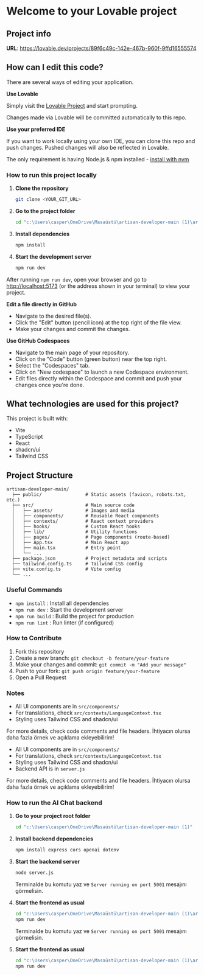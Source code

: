 # Welcome to your Lovable project

## Project info

**URL**: https://lovable.dev/projects/89f6c49c-142e-467b-960f-9ffd16555574

## How can I edit this code?

There are several ways of editing your application.

**Use Lovable**

Simply visit the [Lovable Project](https://lovable.dev/projects/89f6c49c-142e-467b-960f-9ffd16555574) and start prompting.

Changes made via Lovable will be committed automatically to this repo.

**Use your preferred IDE**

If you want to work locally using your own IDE, you can clone this repo and push changes. Pushed changes will also be reflected in Lovable.

The only requirement is having Node.js & npm installed - [install with nvm](https://github.com/nvm-sh/nvm#installing-and-updating)


### How to run this project locally

1. **Clone the repository**
   ```sh
   git clone <YOUR_GIT_URL>
   ```
2. **Go to the project folder**
   ```sh
   cd "c:\Users\casper\OneDrive\Masaüstü\artisan-developer-main (1)\artisan-developer-main"
   ```
3. **Install dependencies**
   ```sh
   npm install
   ```
4. **Start the development server**
   ```sh
   npm run dev
   ```

After running `npm run dev`, open your browser and go to [http://localhost:5173](http://localhost:5173) (or the address shown in your terminal) to view your project.

**Edit a file directly in GitHub**

- Navigate to the desired file(s).
- Click the "Edit" button (pencil icon) at the top right of the file view.
- Make your changes and commit the changes.

**Use GitHub Codespaces**

- Navigate to the main page of your repository.
- Click on the "Code" button (green button) near the top right.
- Select the "Codespaces" tab.
- Click on "New codespace" to launch a new Codespace environment.
- Edit files directly within the Codespace and commit and push your changes once you're done.

## What technologies are used for this project?

This project is built with:

- Vite
- TypeScript
- React
- shadcn/ui
- Tailwind CSS

## Project Structure

```
artisan-developer-main/
  ├── public/                # Static assets (favicon, robots.txt, etc.)
  ├── src/                   # Main source code
  │   ├── assets/            # Images and media
  │   ├── components/        # Reusable React components
  │   ├── contexts/          # React context providers
  │   ├── hooks/             # Custom React hooks
  │   ├── lib/               # Utility functions
  │   ├── pages/             # Page components (route-based)
  │   ├── App.tsx            # Main React app
  │   ├── main.tsx           # Entry point
  │   └── ...
  ├── package.json           # Project metadata and scripts
  ├── tailwind.config.ts     # Tailwind CSS config
  ├── vite.config.ts         # Vite config
  └── ...
```

### Useful Commands

- `npm install` : Install all dependencies
- `npm run dev` : Start the development server
- `npm run build` : Build the project for production
- `npm run lint` : Run linter (if configured)

### How to Contribute

1. Fork this repository
2. Create a new branch: `git checkout -b feature/your-feature`
3. Make your changes and commit: `git commit -m "Add your message"`
4. Push to your fork: `git push origin feature/your-feature`
5. Open a Pull Request

### Notes

- All UI components are in `src/components/`
- For translations, check `src/contexts/LanguageContext.tsx`
- Styling uses Tailwind CSS and shadcn/ui

For more details, check code comments and file headers. İhtiyacın olursa daha fazla örnek ve açıklama ekleyebilirim!
- All UI components are in `src/components/`
- For translations, check `src/contexts/LanguageContext.tsx`
- Styling uses Tailwind CSS and shadcn/ui
- Backend API is in `server.js`

For more details, check code comments and file headers. İhtiyacın olursa daha fazla örnek ve açıklama ekleyebilirim!

### How to run the AI Chat backend

1. **Go to your project root folder**  
   ```sh
   cd "c:\Users\casper\OneDrive\Masaüstü\artisan-developer-main (1)"
   ```

2. **Install backend dependencies**  
   ```sh
   npm install express cors openai dotenv
   ```

3. **Start the backend server**  
   ```sh
   node server.js
   ```
   Terminalde bu komutu yaz ve `Server running on port 5001` mesajını görmelisin.

4. **Start the frontend as usual**  
   ```sh
   cd "c:\Users\casper\OneDrive\Masaüstü\artisan-developer-main (1)\artisan-developer-main"
   npm run dev
   ```
   Terminalde bu komutu yaz ve `Server running on port 5001` mesajını görmelisin.

4. **Start the frontend as usual**  
   ```sh
   cd "c:\Users\casper\OneDrive\Masaüstü\artisan-developer-main (1)\artisan-developer-main"
   npm run dev
   ```

